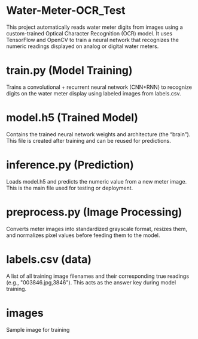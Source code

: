 # Water-Meter-OCR_Test

This project automatically reads water meter digits from images using a custom-trained Optical Character Recognition (OCR) model.
It uses TensorFlow and OpenCV to train a neural network that recognizes the numeric readings displayed on analog or digital water meters.

# train.py (Model Training)
Trains a convolutional + recurrent neural network (CNN+RNN) to recognize digits on the water meter display using labeled images from labels.csv.

# model.h5 (Trained Model)
Contains the trained neural network weights and architecture (the “brain”). This file is created after training and can be reused for predictions.

# inference.py (Prediction)
Loads model.h5 and predicts the numeric value from a new meter image. This is the main file used for testing or deployment.

# preprocess.py (Image Processing)
Converts meter images into standardized grayscale format, resizes them, and normalizes pixel values before feeding them to the model.

# labels.csv (data)
A list of all training image filenames and their corresponding true readings (e.g., "003846.jpg,3846"). This acts as the answer key during model training.

# images 
Sample image for training
